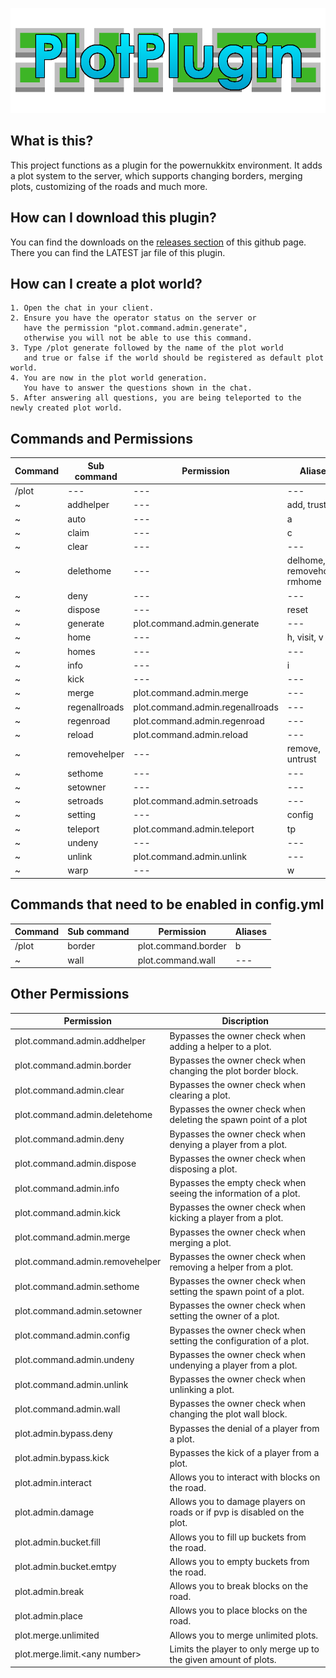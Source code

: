 ![banner](./.github/images/banner.png)

What is this?
------------------------------

This project functions as a plugin for the powernukkitx environment.
It adds a plot system to the server, which supports changing borders, merging plots, customizing of the roads and much
more.

How can I download this plugin?
------------------------------

You can find the downloads on the [releases section](https://github.com/KCodeYT/PlotPlugin/releases) of this
github
page.
There you can find the LATEST jar file of this plugin.

How can I create a plot world?
------------------------------

    1. Open the chat in your client.
    2. Ensure you have the operator status on the server or 
       have the permission "plot.command.admin.generate", 
       otherwise you will not be able to use this command.
    3. Type /plot generate followed by the name of the plot world 
       and true or false if the world should be registered as default plot world.
    4. You are now in the plot world generation. 
       You have to answer the questions shown in the chat.
    5. After answering all questions, you are being teleported to the newly created plot world.

Commands and Permissions
------------------------------

| Command   | Sub command     | Permission                         | Aliases                       |
|-----------|-----------------|------------------------------------|-------------------------------|
| /plot     | ---             | ---                                | ---                           |
| ~         | addhelper       | ---                                | add, trust                    |
| ~         | auto            | ---                                | a                             |
| ~         | claim           | ---                                | c                             |
| ~         | clear           | ---                                | ---                           |
| ~         | delethome       | ---                                | delhome, removehome, rmhome   |
| ~         | deny            | ---                                | ---                           |
| ~         | dispose         | ---                                | reset                         |
| ~         | generate        | plot.command.admin.generate        | ---                           |
| ~         | home            | ---                                | h, visit, v                   |
| ~         | homes           | ---                                | ---                           |
| ~         | info            | ---                                | i                             |
| ~         | kick            | ---                                | ---                           |
| ~         | merge           | plot.command.admin.merge           | ---                           |
| ~         | regenallroads   | plot.command.admin.regenallroads   | ---                           |
| ~         | regenroad       | plot.command.admin.regenroad       | ---                           |
| ~         | reload          | plot.command.admin.reload          | ---                           |
| ~         | removehelper    | ---                                | remove, untrust               |
| ~         | sethome         | ---                                | ---                           |
| ~         | setowner        | ---                                | ---                           |
| ~         | setroads        | plot.command.admin.setroads        | ---                           |
| ~         | setting         | ---                                | config                        |
| ~         | teleport        | plot.command.admin.teleport        | tp                            |
| ~         | undeny          | ---                                | ---                           |
| ~         | unlink          | plot.command.admin.unlink          | ---                           |
| ~         | warp            | ---                                | w                             |

Commands that need to be enabled in config.yml
------------------------------

| Command | Sub command | Permission          | Aliases |
|---------|-------------|---------------------|---------|
| /plot   | border      | plot.command.border | b       |
| ~       | wall        | plot.command.wall   | ---     |

Other Permissions
------------------------------

| Permission                      | Discription                                                              |
|---------------------------------|--------------------------------------------------------------------------|
| plot.command.admin.addhelper    | Bypasses the owner check when adding a helper to a plot.                 |
| plot.command.admin.border       | Bypasses the owner check when changing the plot border block.            |
| plot.command.admin.clear        | Bypasses the owner check when clearing a plot.                           |
| plot.command.admin.deletehome   | Bypasses the owner check when deleting the spawn point of a plot         |
| plot.command.admin.deny         | Bypasses the owner check when denying a player from a plot.              |
| plot.command.admin.dispose      | Bypasses the owner check when disposing a plot.                          |
| plot.command.admin.info         | Bypasses the empty check when seeing the information of a plot.          |
| plot.command.admin.kick         | Bypasses the owner check when kicking a player from a plot.              |
| plot.command.admin.merge        | Bypasses the owner check when merging a plot.                            |
| plot.command.admin.removehelper | Bypasses the owner check when removing a helper from a plot.             |
| plot.command.admin.sethome      | Bypasses the owner check when setting the spawn point of a plot.         |
| plot.command.admin.setowner     | Bypasses the owner check when setting the owner of a plot.               |
| plot.command.admin.config       | Bypasses the owner check when setting the configuration of a plot.       |
| plot.command.admin.undeny       | Bypasses the owner check when undenying a player from a plot.            |
| plot.command.admin.unlink       | Bypasses the owner check when unlinking a plot.                          |
| plot.command.admin.wall         | Bypasses the owner check when changing the plot wall block.              |
| plot.admin.bypass.deny          | Bypasses the denial of a player from a plot.                             |
| plot.admin.bypass.kick          | Bypasses the kick of a player from a plot.                               |
| plot.admin.interact             | Allows you to interact with blocks on the road.                          |
| plot.admin.damage               | Allows you to damage players on roads or if pvp is disabled on the plot. |
| plot.admin.bucket.fill          | Allows you to fill up buckets from the road.                             |
| plot.admin.bucket.emtpy         | Allows you to empty buckets from the road.                               |
| plot.admin.break                | Allows you to break blocks on the road.                                  |
| plot.admin.place                | Allows you to place blocks on the road.                                  |
| plot.merge.unlimited            | Allows you to merge unlimited plots.                                     |
| plot.merge.limit.\<any number>  | Limits the player to only merge up to the given amount of plots.         |
